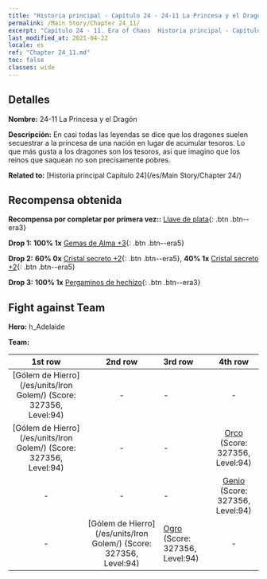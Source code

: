 ```yaml
---
title: "Historia principal - Capítulo 24 - 24-11 La Princesa y el Dragón"
permalink: /Main Story/Chapter 24_11/
excerpt: "Capítulo 24 - 11. Era of Chaos  Historia principal - Capítulo 24_11. 24-11 La Princesa y el Dragón"
last_modified_at: 2021-04-22
locale: es
ref: "Chapter 24_11.md"
toc: false
classes: wide
---
```


## Detalles

 **Nombre:** 24-11 La Princesa y el Dragón

 **Descripción:** En casi todas las leyendas se dice que los dragones suelen secuestrar a la princesa de una nación en lugar de acumular tesoros. Lo que más gusta a los dragones son los tesoros, así que imagino que los reinos que saquean no son precisamente pobres.

 **Related to:** [Historia principal Capítulo 24](/es/Main Story/Chapter 24/)

## Recompensa obtenida

 **Recompensa por completar por primera vez::** [Llave de plata](/ItemsES/con_693/){: .btn .btn--era3}

 **Drop 1:** **100% 1x** [Gemas de Alma +3](/ItemsES/mat_86/){: .btn .btn--era5}

 **Drop 2:** **60% 0x** [Cristal secreto +2](/ItemsES/mat_80/){: .btn .btn--era5}, **40% 1x** [Cristal secreto +2](/ItemsES/mat_80/){: .btn .btn--era5}

 **Drop 3:** **100% 1x** [Pergaminos de hechizo](/ItemsES/con_694/){: .btn .btn--era3}


## Fight against Team
 **Hero:** h_Adelaide

 **Team:**


  | 1st row | 2nd row | 3rd row | 4th row |
  |:----:|:----:|:----|:----:|
  | [Gólem de Hierro](/es/units/Iron Golem/) (Score: 327356, Level:94)  | - | - | - |
  | [Gólem de Hierro](/es/units/Iron Golem/) (Score: 327356, Level:94)  | - | - | [Orco](/es/units/Orc/) (Score: 327356, Level:94)  |
  | - | - | - | [Genio](/es/units/Genie/) (Score: 327356, Level:94)  |
  | - | [Gólem de Hierro](/es/units/Iron Golem/) (Score: 327356, Level:94)  | [Ogro](/es/units/Ogre/) (Score: 327356, Level:94)  | - |


